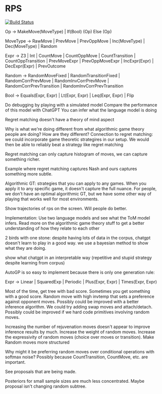 # RPS

[![Build Status](https://github.com/mercush/RPS.jl/actions/workflows/CI.yml/badge.svg?branch=main)](https://github.com/mercush/RPS.jl/actions/workflows/CI.yml?query=branch%3Amain)




Op -> MakeMove(MoveType) | If(Bool) (Op) Else (Op)

MoveType -> RawMove | PrevMove | PrevOppMove | Inc(MoveType) | Dec(MoveType) | Random

Expr -> Z3 | Int | CountMove | CountOppMove | CountTransition | CountOppTransition | PrevMoveExpr | PrevOppMoveExpr | IncExpr(Expr) | DecExpr(Expr) | PrevOutcome

Random -> RandomMoveFixed | RandomTransitionFixed | RandomCorrPrevMove | RandomInvCorrPrevMove | RandomCorrPrevTransition | RandomInvCorrPrevTransition

Bool -> Equals(Expr, Expr) | Lt(Expr, Expr) | Leq(Expr, Expr) | Flip





Do debugging by playing with a simulated model
Compare the performance of this model with ChatGPT
You can infer what the language model is doing

Regret matching doesn't have a theory of mind aspect

Why is what we're doing different from what algorithmic game theory people are doing? How are they different?
Connection to regret matching: we could incorporate game theoretic strategires in our setup. We would then be able to 
reliably beat a strategy like regret matching

Regret matching can only capture histogram of moves, we can capture something richer. 

Example where regret matching captures Nash and ours captures something more subtle.

Algorithmic GT: strategies that you can apply to any games. When you apply it to any specific game, it doesn't
capture the full nuance. For people, we don't have an optimal algorithmic GT, but we have some other way of playing
that works well for most environments. 

Show trajectories of rps on the screen. Will people do better.

Implementation:
    Use two language models and see what the ToM model infers.
    Read more on the algorithmic game theory stuff to get a better understanding of how they relate to each other

2 birds with one stone: despite having lots of data in the corpus, chatgpt doesn't learn to play in a good way. 
we use a bayesian method to show what they are doing.

show what chatgpt in an interpretable way (repetitive and stupid strategy despite learning from corpus)

AutoGP is so easy to implement because there is only one generation rule:


Expr -> Linear | SquaredExp | Periodic | Plus(Expr, Expr) | Times(Expr, Expr)




Most of the time, get tree with bad score. Sometimes you get something with a good score. Random move with high invtemp that sets a preference against opponent moves.
Possibly could be improved with a better inference algorithm. We could try adding swap moves and attach/detach.
Possibly could be improved if we hard code primitives involving random moves. 

Increasing the number of rejuvenation moves doesn't appear to improve inference results by much.
Increase the weight of random moves.
Increase the expressivity of random moves (choice over moves or transition).
Make Random moves more structured

Why might it be preferring random moves over conditional operations with softmax noise? Possibly because CountTransition, CountMove, etc. are important. 

See proposals that are being made.

Posteriors for small sample sizes are much less concentrated.
Maybe proposal isn't changing random subtree.